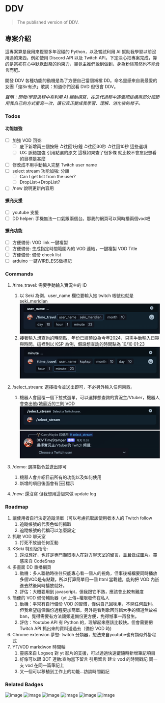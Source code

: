 # DDV

> The published version of DDV.

## 專案介紹

這專案算是我用來複習多年沒碰的 Python，以及嘗試利用 AI 幫助我學習以前沒用過的東西，例如使用 Discord API 以及 Twitch API。下定決心把專案完成，靠的是當初在心中默默獻祭的約束力，畢竟主推們說到做到，身為粉絲當然也不能食言而肥。

開發 DDV 各種功能的動機是為了方便自己當個補檔 DD。命名靈感來自我最愛的女團「煌Sir有汐」歌詞：知道你們沒看 DVD 但很會 DDV。

*聲明：開發/學習過程中有利用 AI 輔助撰寫，在迭代過程中逐漸把結構與部分細節用我自己的方式重寫一次，讓它真正變成我學習、理解、消化後的樣子。*

### Todos

#### 功能加強
- [ ] 加強 VOD 回查: 
  - [ ] 底下新增兩三個按鈕 ↺往回1分鐘 ↺往回30秒 ↺往回10秒 這些選項
  - [ ] UX: 脈絡加強 引用點選的原文 這樣如果查了很多條 就比較不會忘記想看的目標是甚麼  
- [ ] 修改成不用手動輸入完整 Twitch user name
- [ ] select stream 功能加強: 分類
  - [ ] Can I get list from the user?
  - [ ] DropList->DropList? 
- [ ] /new 說明更新內容用

#### 擴充支援
- [ ] youtube 支援
- [ ] DD helper: 手機無法一口氣跟兩個台。那我的網頁可以同時播兩個vod吧

#### 擴充功能
- [ ] 方便備份: VOD link 一鍵複製
- [ ] 方便備份: 生成指定時間範圍內的 VOD 連結，一鍵複製 VOD Title
- [ ] 方便備份: 備份 check list
- [ ] arduino 一鍵WIRELESS做標記

### Commands

1. /time_travel: 需要手動輸入實況主的 ID
   1. 以 Seki 為例，user_name 欄位要輸入她 twitch 帳號也就是 seki_meridian
      ![image](./assets/demo/user%20name.png)
   2. 接著輸入想查詢的時間點，年份已經預設為今年2024，只需手動輸入日期與時間。這裡則以 KSP 為例，假設想查詢的時間點為 10/10 01:23
      ![image](./assets/demo/mins.png)

2. /select_stream: 選擇指令並送出即可，不必另外輸入任何東西。
   1. 機器人會回覆一個下拉式選單，可以選擇想查詢的實況主/Vtuber，機器人會查出他/她最近的三則 VOD
      ![image](./assets/demo/select%20stream.png)
      ![image](./assets/demo/select%20stream%20feedback.png)

3. /demo: 選擇指令並送出即可
   1. 機器人會介紹目前所有的功能以及如何使用
   2. 新增的項目後面會有 :new: 標示
   
4. /new: 還沒寫 但我想用這個來做 update log

### Roadmap

1. 讓使用者自行決定追蹤清單（可以考慮抓取該使用者本人的 Twitch follow
   1. 追蹤帳號的代表色如何抓取
   2. 追蹤帳號的代稱可以怎麼設定
2. 抓取 VOD 聊天室
   1. 打死不放過任何互動
3. KSeki 特別版指令: 
   1. 還沒想好，也許是專門擷取兩人在對方聊天室的留言，並且做成圖片。靈感來自 CodeSnap
4. 多畫面 DD 重播網頁
   1. 動機：多人聯動時往往只能專心看一個人的視角，但事後補檔要同時播放多個VOD是有點難，所以打算簡單用一個 html 當載體，能夠把 VOD 內嵌進去然後同時播放就好。
   2. 評估：大概要用到 javascript，但我跟它不熟，應該會比較有難度
5. 簡便的 VOD 備份輔助器（yt 上傳+權限發佈在私人
   1. 動機：平常有自行備份 VOD 的習慣，僅供自己回味用，不開任何盈利。但我希望這個備份過程更加簡單。另外是看到歌回剪輯大手的頻道無故被 ban，覺得需要有方法讓頻道備份更方便，免得憾事一再發生。
   2. 評估：Youtube API 有 Python 的，理解起來應該比較快。但會需要把 Twitch API 抓出來的資料送過去（備份 VOD 時)
6. Chrome extension 夢想: twitch 分類器，想法來自youtube也有類似外掛程式
7. YT/VOD markdwon 時間軸
   1. 靈感來自 Logseq 對 yt 影片的支援，可以透過快速鍵隨時新增筆記項目
   2. 好像可以跟 BOT 連動:查詢當下留言 引用留言 建立 vod 的時間戳記 同一支 vod 在同一篇筆記上
   3. 又一個可以移植到工作上的功能...訪談時間戳記


### Related Badges

![image](https://img.shields.io/badge/Python-FFD43B?style=for-the-badge&logo=python&logoColor=blue)
![image](https://img.shields.io/badge/replit-667881?style=for-the-badge&logo=replit&logoColor=white)
![image](https://img.shields.io/badge/ChatGPT-74aa9c?style=for-the-badge&logo=openai&logoColor=white)
![image](https://img.shields.io/badge/Discord-5865F2?style=for-the-badge&logo=discord&logoColor=white)
![image](https://img.shields.io/badge/Twitch-9146FF?style=for-the-badge&logo=twitch&logoColor=white)
![image](https://img.shields.io/badge/Visual_Studio_Code-0078D4?style=for-the-badge&logo=visual%20studio%20code&logoColor=white)
